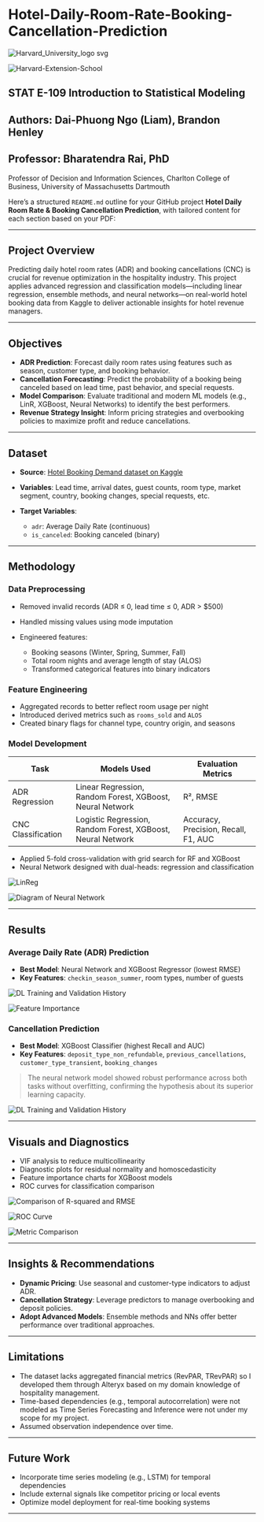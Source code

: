 # Hotel-Daily-Room-Rate-Booking-Cancellation-Prediction

![Harvard_University_logo svg](https://github.com/user-attachments/assets/d105e69f-937f-4ef6-92ca-9915220d0660)

![Harvard-Extension-School](https://github.com/user-attachments/assets/b0f3123f-4f08-45a3-9639-f605e511406e)

## **STAT E-109	Introduction to Statistical Modeling**

## Authors: **Dai-Phuong Ngo (Liam)**, **Brandon Henley**

## Professor: **Bharatendra Rai, PhD**

Professor of Decision and Information Sciences, Charlton College of Business, University of Massachusetts Dartmouth

Here’s a structured `README.md` outline for your GitHub project **Hotel Daily Room Rate & Booking Cancellation Prediction**, with tailored content for each section based on your PDF:

---

## Project Overview

Predicting daily hotel room rates (ADR) and booking cancellations (CNC) is crucial for revenue optimization in the hospitality industry. This project applies advanced regression and classification models—including linear regression, ensemble methods, and neural networks—on real-world hotel booking data from Kaggle to deliver actionable insights for hotel revenue managers.

---

## Objectives

* **ADR Prediction**: Forecast daily room rates using features such as season, customer type, and booking behavior.
* **Cancellation Forecasting**: Predict the probability of a booking being canceled based on lead time, past behavior, and special requests.
* **Model Comparison**: Evaluate traditional and modern ML models (e.g., LinR, XGBoost, Neural Networks) to identify the best performers.
* **Revenue Strategy Insight**: Inform pricing strategies and overbooking policies to maximize profit and reduce cancellations.

---

## Dataset

* **Source**: [Hotel Booking Demand dataset on Kaggle](https://www.kaggle.com/datasets/jessemostipak/hotel-booking-demand)
* **Variables**: Lead time, arrival dates, guest counts, room type, market segment, country, booking changes, special requests, etc.
* **Target Variables**:

  * `adr`: Average Daily Rate (continuous)
  * `is_canceled`: Booking canceled (binary)

---

## Methodology

### Data Preprocessing

* Removed invalid records (ADR ≤ 0, lead time ≤ 0, ADR > \$500)
* Handled missing values using mode imputation
* Engineered features:

  * Booking seasons (Winter, Spring, Summer, Fall)
  * Total room nights and average length of stay (ALOS)
  * Transformed categorical features into binary indicators

### Feature Engineering

* Aggregated records to better reflect room usage per night
* Introduced derived metrics such as `rooms_sold` and `ALOS`
* Created binary flags for channel type, country origin, and seasons

### Model Development

| Task               | Models Used                                                 | Evaluation Metrics                   |
| ------------------ | ----------------------------------------------------------- | ------------------------------------ |
| ADR Regression     | Linear Regression, Random Forest, XGBoost, Neural Network   | R², RMSE                             |
| CNC Classification | Logistic Regression, Random Forest, XGBoost, Neural Network | Accuracy, Precision, Recall, F1, AUC |

* Applied 5-fold cross-validation with grid search for RF and XGBoost
* Neural Network designed with dual-heads: regression and classification

![LinReg](https://github.com/user-attachments/assets/11080ad6-29b3-4ff4-818e-1e4547435f96)

![Diagram of Neural Network](https://github.com/user-attachments/assets/89b01cf1-fceb-4615-bcc6-9cc5ec705ec0)

---

## Results

### Average Daily Rate (ADR) Prediction

* **Best Model**: Neural Network and XGBoost Regressor (lowest RMSE)
* **Key Features**: `checkin_season_summer`, room types, number of guests

![DL Training and Validation History](https://github.com/user-attachments/assets/927f1c67-b87a-4b44-a99c-b9ec9d9472bc)

![Feature Importance](https://github.com/user-attachments/assets/c444e375-aacb-4f4f-b816-c50372728f99)

### Cancellation Prediction

* **Best Model**: XGBoost Classifier (highest Recall and AUC)
* **Key Features**: `deposit_type_non_refundable`, `previous_cancellations`, `customer_type_transient`, `booking_changes`

> The neural network model showed robust performance across both tasks without overfitting, confirming the hypothesis about its superior learning capacity.

![DL Training and Validation History](https://github.com/user-attachments/assets/2d86222e-50d3-48d0-b3f1-7a468a36205d)

---

## Visuals and Diagnostics

* VIF analysis to reduce multicollinearity
* Diagnostic plots for residual normality and homoscedasticity
* Feature importance charts for XGBoost models
* ROC curves for classification comparison

![Comparison of R-squared and RMSE](https://github.com/user-attachments/assets/c205cac7-fd88-4960-8852-9d39f5bde086)

![ROC Curve](https://github.com/user-attachments/assets/aef529dc-3e78-4ad0-9783-e33fb23eca84)

![Metric Comparison](https://github.com/user-attachments/assets/2c027520-8b76-4790-94fc-434a329b18b0)

---

## Insights & Recommendations

* **Dynamic Pricing**: Use seasonal and customer-type indicators to adjust ADR.
* **Cancellation Strategy**: Leverage predictors to manage overbooking and deposit policies.
* **Adopt Advanced Models**: Ensemble methods and NNs offer better performance over traditional approaches.

---

## Limitations

* The dataset lacks aggregated financial metrics (RevPAR, TRevPAR) so I developed them through Alteryx based on my domain knowledge of hospitality management.
* Time-based dependencies (e.g., temporal autocorrelation) were not modeled as Time Series Forecasting and Inference were not under my scope for my project.
* Assumed observation independence over time.

---

## Future Work

* Incorporate time series modeling (e.g., LSTM) for temporal dependencies
* Include external signals like competitor pricing or local events
* Optimize model deployment for real-time booking systems

---

